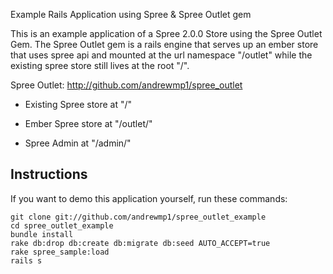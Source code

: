 Example Rails Application using Spree & Spree Outlet gem

This is an example application of a Spree 2.0.0 Store using the Spree Outlet Gem.  The
Spree Outlet gem is a rails engine that serves up an ember store that uses spree api and mounted
at the url namespace "/outlet" while the existing spree store still lives at the root "/".

Spree Outlet: http://github.com/andrewmp1/spree_outlet

 * Existing Spree store at "/"

 * Ember Spree store at "/outlet/"

 * Spree Admin at "/admin/"

## Instructions

If you want to demo this application yourself, run these commands:

	git clone git://github.com/andrewmp1/spree_outlet_example
	cd spree_outlet_example
	bundle install
	rake db:drop db:create db:migrate db:seed AUTO_ACCEPT=true
	rake spree_sample:load
	rails s